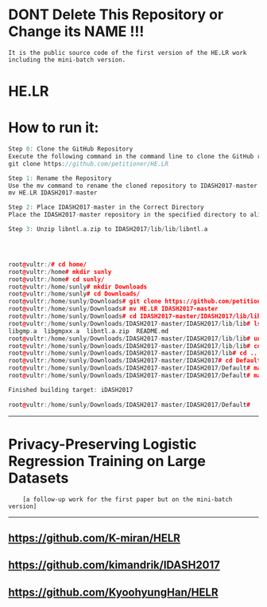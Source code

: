 # DONT Delete This Repository or Change its NAME !!!
    It is the public source code of the first version of the HE.LR work including the mini-batch version.


# HE.LR
# How to run it:
```cpp        
Step 0: Clone the GitHub Repository
Execute the following command in the command line to clone the GitHub repository named HE.LR:
git clone https://github.com/petitioner/HE.LR

Step 1: Rename the Repository
Use the mv command to rename the cloned repository to IDASH2017-master:
mv HE.LR IDASH2017-master

Step 2: Place IDASH2017-master in the Correct Directory
Place the IDASH2017-master repository in the specified directory to align with /home/sunly/Downloads/IDASH2017-master/IDASH2017/lib/lib.

Step 3: Unzip libntl.a.zip to IDASH2017/lib/lib/libntl.a




root@vultr:/# cd home/
root@vultr:/home# mkdir sunly
root@vultr:/home# cd sunly/
root@vultr:/home/sunly# mkdir Downloads
root@vultr:/home/sunly# cd Downloads/
root@vultr:/home/sunly/Downloads# git clone https://github.com/petitioner/HE.LR
root@vultr:/home/sunly/Downloads# mv HE.LR IDASH2017-master
root@vultr:/home/sunly/Downloads# cd IDASH2017-master/IDASH2017/lib/lib/
root@vultr:/home/sunly/Downloads/IDASH2017-master/IDASH2017/lib/lib# ls
libgmp.a  libgmpxx.a  libntl.a.zip  README.md
root@vultr:/home/sunly/Downloads/IDASH2017-master/IDASH2017/lib/lib# unzip libntl.a.zip 
root@vultr:/home/sunly/Downloads/IDASH2017-master/IDASH2017/lib/lib# cd ..
root@vultr:/home/sunly/Downloads/IDASH2017-master/IDASH2017/lib# cd ..
root@vultr:/home/sunly/Downloads/IDASH2017-master/IDASH2017# cd Default/
root@vultr:/home/sunly/Downloads/IDASH2017-master/IDASH2017/Default# make clean 
root@vultr:/home/sunly/Downloads/IDASH2017-master/IDASH2017/Default# make all

Finished building target: iDASH2017
 
root@vultr:/home/sunly/Downloads/IDASH2017-master/IDASH2017/Default# 

```


---

# Privacy-Preserving Logistic Regression Training on Large Datasets 
        [a follow-up work for the first paper but on the mini-batch version]

---
## https://github.com/K-miran/HELR
## https://github.com/kimandrik/IDASH2017
## https://github.com/KyoohyungHan/HELR
